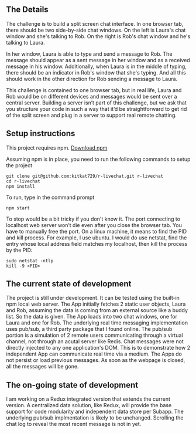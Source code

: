 ## The Details

The challenge is to build a split screen chat interface. In one browser tab, there should be two side-by-side chat windows. On the left is Laura's chat window and she's talking to Rob. On the right is Rob's chat window and he's talking to Laura.

In her window, Laura is able to type and send a message to Rob. The message should appear as a sent message in her window and as a received message in his window. Additionally, when Laura is in the middle of typing, there should be an indicator in Rob's window that she's typing. And all this should work in the other direction for Rob sending a message to Laura.

This challenge is contained to one browser tab, but in real life, Laura and Rob would be on different devices and messages would be sent over a central server. Building a server isn’t part of this challenge, but we ask that you structure your code in such a way that it’d be straightforward to get rid of the split screen and plug in a server to support real remote chatting.
 

## Setup instructions

This project requires npm. [Download npm](https://www.npmjs.com/get-npm)

Assuming npm is in place, you need to run the following commands to setup the project
```
git clone git@github.com:kitkat729/r-livechat.git r-livechat
cd r-livechat
npm install
```

To run, type in the command prompt
```
npm start
```

To stop would be a bit tricky if you don't know it. The port connecting to localhost web server won’t die even after you close the browser tab. You have to manually free the port. On a linux machine, it means to find the PID and kill process. For example, I use ubuntu. I would do use netstat, find the entry whose local address field matches my localhost, then kill the process by the PID:
```
sudo netstat -ntlp
kill -9 <PID>
```

## The current state of development
The project is still under development. It can be tested using the built-in npm local web server. The App initially fetches 2 static user objects, Laura and Rob, assuming the data is coming from an external source like a buddy list. So the data is given. The App loads into two chat windows, one for Laura and one for Rob. The underlying real time messaging implementation uses pub/sub, a third party package that I found online. The pub/sub portion is a simulation of 2 remote users communicating through a virtual channel, not through an acutal server like Redis. Chat messages were not directly injected to any one application's DOM. This is to demonstrate how 2 independent App can communicate real time via a medium. The Apps do not persist or load previous messages. As soon as the webpage is closed, all the messages will be gone. 

## The on-going state of development
I am working on a Redux integrated version that extends the current version. A centralized data solution, like Redux, will provide the base support for code modularity and independent data store per Subapp. The underlying pub/sub implmentation is likely to be unchanged. Scrolling the chat log to reveal the most recent message is not in yet.